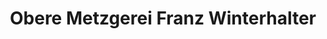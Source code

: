 ---
title: "Obere Metzgerei Franz Winterhalter"
url: /herbolzheim/obere-metzgerei-franz-winterhalter/
shop: Metzgerei
---
